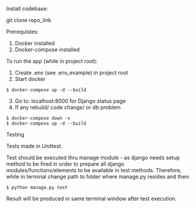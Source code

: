 Install codebase:

git clone repo_link

Prerequistes:

1. Docker installed
2. Docker-compose installed

To run the app (while in project root):

1. Create .env (see .env_example) in project root
2. Start docker

```
$ docker-compose up -d --build
```

3. Go to: localhost:8000 for Django status page
4. If any rebuild/ code change/ or db problem

```
$ docker-compose down -v
$ docker-compose up -d --build
```

Testing

Tests made in Unittest.

Test should be executed thru manage module - as django needs setup method to be fired in 
order to prepare all django modules/functions/elements to be available in test methods.
Therefore, while in terminal change path to folder where manage.py resides and then:

```
$ python manage.py test
```

Result will be produced in same terminal window after test execution.